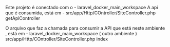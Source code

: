 Este projeto é conectado com o - laravel_docker_main_workspace
A api que é consumida, está em -
src/app/Http/COntroller/SiteController.php
getApiController

O arquivo que faz a chamada para consumir a API que está neste ambiente , está em - laravel_docker_main_workspace ( outro ambiente )
src/app/Http/COntroller/SiteController.php
index

 